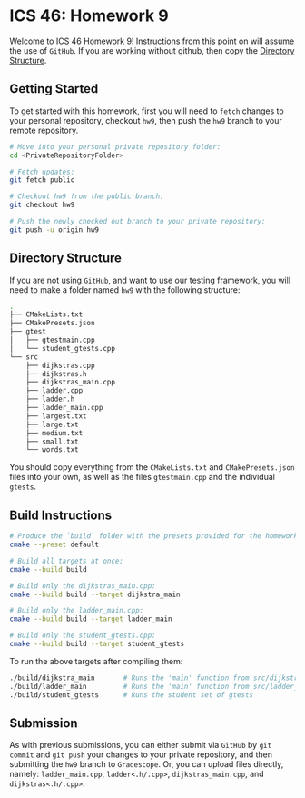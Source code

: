 # ICS 46: Homework 9

Welcome to ICS 46 Homework 9! Instructions from this point on will assume the use of `GitHub`.
If you are working without github, then copy the [Directory Structure](#directory-structure).

## Getting Started

To get started with this homework, first you will need to `fetch` changes to your personal repository,
checkout `hw9`, then push the `hw9` branch to your remote repository.

```bash
# Move into your personal private repository folder:
cd <PrivateRepositoryFolder>

# Fetch updates:
git fetch public

# Checkout hw9 from the public branch:
git checkout hw9

# Push the newly checked out branch to your private repository:
git push -u origin hw9
```

## Directory Structure

If you are not using `GitHub`, and want to use our testing framework, you will need to make a folder
named `hw9` with the following structure:

```bash
.
├── CMakeLists.txt
├── CMakePresets.json
├── gtest
│   ├── gtestmain.cpp
│   └── student_gtests.cpp
└── src
    ├── dijkstras.cpp
    ├── dijkstras.h
    ├── dijkstras_main.cpp
    ├── ladder.cpp
    ├── ladder.h
    ├── ladder_main.cpp
    ├── largest.txt
    ├── large.txt
    ├── medium.txt
    ├── small.txt
    └── words.txt
```

You should copy everything from the `CMakeLists.txt` and `CMakePresets.json` files into your own,
as well as the files `gtestmain.cpp` and the individual `gtests`.

## Build Instructions

```bash
# Produce the `build` folder with the presets provided for the homework:
cmake --preset default

# Build all targets at once:
cmake --build build

# Build only the dijkstras_main.cpp:
cmake --build build --target dijkstra_main

# Build only the ladder_main.cpp:
cmake --build build --target ladder_main

# Build only the student_gtests.cpp:
cmake --build build --target student_gtests
```

To run the above targets after compiling them:

```bash
./build/dijkstra_main       # Runs the 'main' function from src/dijkstras_main.cpp
./build/ladder_main         # Runs the 'main' function from src/ladder_main.cpp
./build/student_gtests      # Runs the student set of gtests
```

## Submission

As with previous submissions, you can either submit via `GitHub` by `git commit` and `git push`
your changes to your private repository, and then submitting the `hw9` branch to `Gradescope`. Or,
you can upload files directly, namely: `ladder_main.cpp`, `ladder<.h/.cpp>`, `dijkstras_main.cpp`,
and `dijkstras<.h/.cpp>`.
